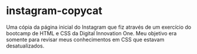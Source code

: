 # instagram-copycat
Uma cópia da página inicial do Instagram que fiz através de um exercício do bootcamp de HTML e CSS da Digital Innovation One.
Meu objetivo era somente para revisar meus conhecimentos em CSS que estavam desatualizados.
